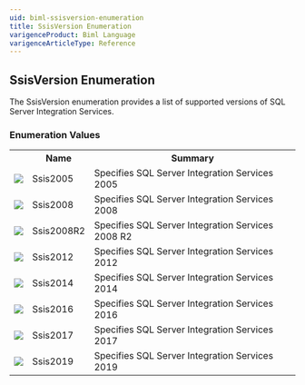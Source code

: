 ```yaml
---
uid: biml-ssisversion-enumeration
title: SsisVersion Enumeration
varigenceProduct: Biml Language
varigenceArticleType: Reference
---
```


## SsisVersion Enumeration<div class="LanguageSummary"><div class ="SummaryItem">The SsisVersion enumeration provides a list of supported versions of SQL Server Integration Services.</div></div><div class="EnumValueGroup">### Enumeration Values<table id="EnumValue" class="MemberList"><tbody><tr><th class="MemberTypeIconColumnHeader">&nbsp;</th><th class="MemberNameColumnHeader">Name</th><th class="MemberSummaryColumnHeader">Summary</th></tr><tr class="cd0"><td align="center" class="MemberTypeIcon"><img src="enumValue.png"></img></td><td class="MemberName">Ssis2005</td><td class="MemberSummary"><div class ="SummaryItem">Specifies SQL Server Integration Services 2005</div></td></tr><tr class="cd1"><td align="center" class="MemberTypeIcon"><img src="enumValue.png"></img></td><td class="MemberName">Ssis2008</td><td class="MemberSummary"><div class ="SummaryItem">Specifies SQL Server Integration Services 2008</div></td></tr><tr class="cd0"><td align="center" class="MemberTypeIcon"><img src="enumValue.png"></img></td><td class="MemberName">Ssis2008R2</td><td class="MemberSummary"><div class ="SummaryItem">Specifies SQL Server Integration Services 2008 R2</div></td></tr><tr class="cd1"><td align="center" class="MemberTypeIcon"><img src="enumValue.png"></img></td><td class="MemberName">Ssis2012</td><td class="MemberSummary"><div class ="SummaryItem">Specifies SQL Server Integration Services 2012</div></td></tr><tr class="cd0"><td align="center" class="MemberTypeIcon"><img src="enumValue.png"></img></td><td class="MemberName">Ssis2014</td><td class="MemberSummary"><div class ="SummaryItem">Specifies SQL Server Integration Services 2014</div></td></tr><tr class="cd1"><td align="center" class="MemberTypeIcon"><img src="enumValue.png"></img></td><td class="MemberName">Ssis2016</td><td class="MemberSummary"><div class ="SummaryItem">Specifies SQL Server Integration Services 2016</div></td></tr><tr class="cd0"><td align="center" class="MemberTypeIcon"><img src="enumValue.png"></img></td><td class="MemberName">Ssis2017</td><td class="MemberSummary"><div class ="SummaryItem">Specifies SQL Server Integration Services 2017</div></td></tr><tr class="cd1"><td align="center" class="MemberTypeIcon"><img src="enumValue.png"></img></td><td class="MemberName">Ssis2019</td><td class="MemberSummary"><div class ="SummaryItem">Specifies SQL Server Integration Services 2019</div></td></tr></tbody></table></div>